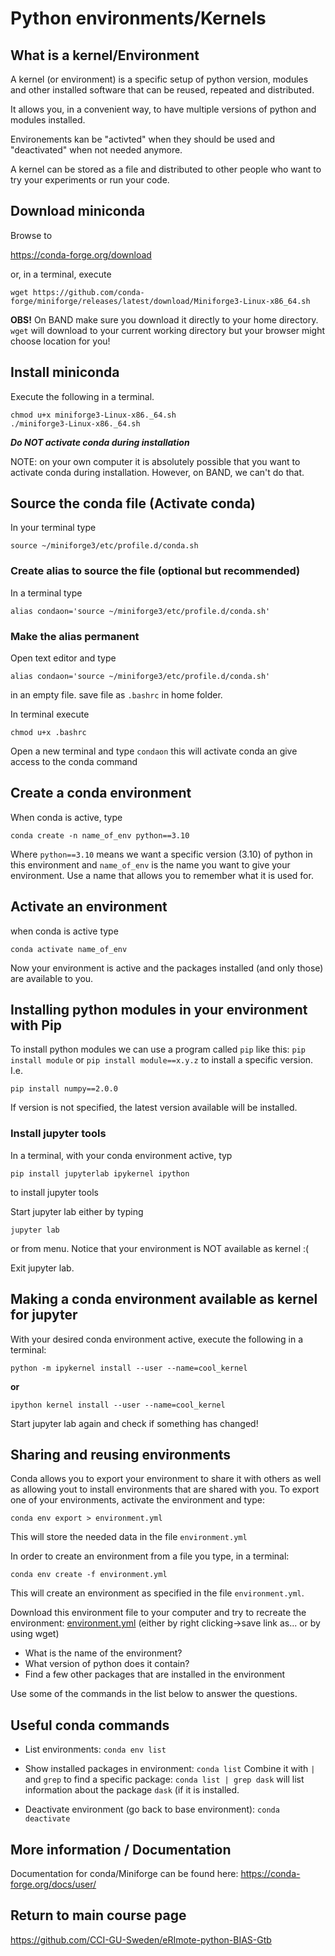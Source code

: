 # Python environments/Kernels

## What is a kernel/Environment
A kernel (or environment) is a specific setup of python version, modules and other installed software that can be reused, repeated and distributed.

It allows you, in a convenient way, to have multiple versions of python and modules installed.

Environements kan be "activted" when they should be used and "deactivated" when not needed anymore.

A kernel can be stored as a file and distributed to other people who want to try your experiments or run your code.


## Download miniconda
Browse to

https://conda-forge.org/download
<!-- @import "[TOC]" {cmd="toc" depthFrom=1 depthTo=6 orderedList=false} -->

or, in a terminal, execute

```wget https://github.com/conda-forge/miniforge/releases/latest/download/Miniforge3-Linux-x86_64.sh```

**OBS!** On BAND make sure you download it directly to your home directory. ```wget``` will download to your current working directory but your browser might choose location for you!


## Install miniconda
Execute the following in a terminal.

```
chmod u+x miniforge3-Linux-x86._64.sh
./miniforge3-Linux-x86._64.sh
```

**_Do NOT activate conda during installation_**

NOTE: on your own computer it is absolutely possible that you want to activate conda during installation. However, on BAND, we can't do that.

## Source the conda file (Activate conda)

In your terminal type
```
source ~/miniforge3/etc/profile.d/conda.sh 
```

### Create alias to source the file (optional but recommended)

In a terminal type
```
alias condaon='source ~/miniforge3/etc/profile.d/conda.sh'
```

### Make the alias permanent
Open text editor and type
```
alias condaon='source ~/miniforge3/etc/profile.d/conda.sh'
```

in an empty file. save file as ```.bashrc``` in home folder.

In terminal execute
```
chmod u+x .bashrc
```
Open a new terminal and type
```condaon```
this will activate conda an give access to the conda command

## Create a conda environment

When conda is active, type 
```
conda create -n name_of_env python==3.10
```
Where ```python==3.10``` means we want a specific version (3.10) of python in this environment
and ```name_of_env``` is the name you want to give your environment.
Use a name that allows you to remember what it is used for.

## Activate an environment
when conda is active type
```
conda activate name_of_env
```

Now your environment is active and the packages installed (and only those) are available to you.


## Installing python modules in your environment with Pip
To install python modules we can use a program called ```pip``` like this:
```pip install module``` or ```pip install module==x.y.z``` to install a specific version. I.e.
```
pip install numpy==2.0.0
```
If version is not specified, the latest version available will be installed.

### Install jupyter tools
In a terminal, with your conda environment active, typ
```
pip install jupyterlab ipykernel ipython
```
to install jupyter tools

Start jupyter lab either by typing
```
jupyter lab
```
or from menu. Notice that your environment is NOT available as kernel :(

Exit jupyter lab.

## Making a conda environment available as kernel for jupyter

With your desired conda environment active, execute the following in a terminal:
```
python -m ipykernel install --user --name=cool_kernel
```
**or**
```
ipython kernel install --user --name=cool_kernel
```

Start jupyter lab again and check if something has changed!


## Sharing and reusing environments
Conda allows you to export your environment to share it with others as well as allowing yout to install environments that are shared with you.
To export one of your environments, activate the environment and type:
```
conda env export > environment.yml
```
This will store the needed data in the file ```environment.yml```

In order to create an environment from a file you type, in a terminal:
```
conda env create -f environment.yml
``` 
This will create an environment as specified in the file ```environment.yml```.

Download this environment file to your computer and try to recreate the environment:
[environment.yml](./environment.yml) (either by right clicking->save link as... or by using wget)

* What is the name of the environment?
* What version of python does it contain?
* Find a few other packages that are installed in the environment

Use some of the commands in the list below to answer the questions.

## Useful conda commands
* List environments: ```conda env list```

* Show installed packages in environment: ```conda list``` Combine it with ```|``` and ```grep``` to find a specific package: ```conda list | grep dask``` will list information about the package ```dask``` (if it is installed.

* Deactivate environment (go back to base environment): ```conda deactivate``` 



## More information / Documentation
Documentation for conda/Miniforge can be found here:
https://conda-forge.org/docs/user/


## Return to main course page
https://github.com/CCI-GU-Sweden/eRImote-python-BIAS-Gtb

